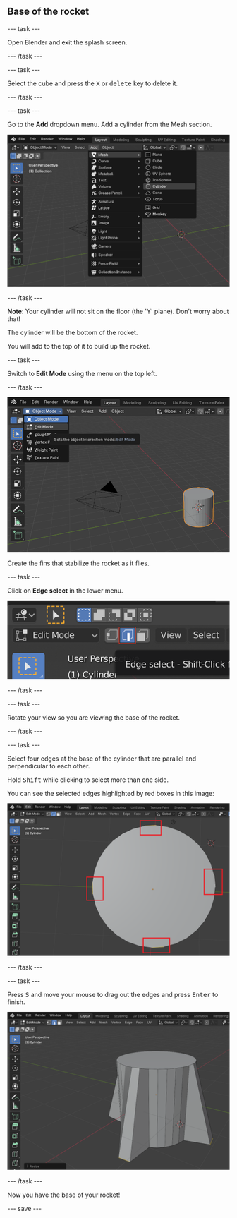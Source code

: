## Base of the rocket

--- task ---

Open Blender and exit the splash screen.

--- /task ---

--- task ---

Select the cube and press the <kbd>X</kbd> or <kbd>delete</kbd> key to delete it.

--- /task ---

--- task ---

Go to the **Add** dropdown menu. Add a cylinder from the Mesh section.

![Add cylinder](images/add-cylinder.png)

--- /task ---

**Note**: Your cylinder will not sit on the floor (the 'Y' plane). 
Don't worry about that!

The cylinder will be the bottom of the rocket. 

You will add to the top of it to build up the rocket.  

--- task ---

Switch to **Edit Mode** using the menu on the top left.

--- /task ---

![Edit mode](images/edit-mode.png)

Create the fins that stabilize the rocket as it flies.

--- task ---

Click on **Edge select** in the lower menu.

![Edge tool](images/blender-edge-tool.png)

--- /task ---

--- task ---

Rotate your view so you are viewing the base of the rocket.

--- /task ---

--- task ---

Select four edges at the base of the cylinder that are parallel and perpendicular to each other. 

Hold <kbd>Shift</kbd> while clicking to select more than one side.

You can see the selected edges highlighted by red boxes in this image:

![Four edges selected at the base of the cylinder](images/blender-rocket-4-edges.png)

--- /task ---

--- task ---

Press <kbd>S</kbd> and move your mouse to drag out the edges and press <kbd>Enter</kbd> to finish.

![Fins on the rocket](images/blender-rocket-fins.png)

--- /task ---

Now you have the base of your rocket!

--- save ---